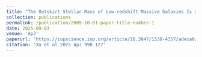 ```yaml
---
title: "The Outskirt Stellar Mass of Low-redshift Massive Galaxies Is an Excellent Halo Mass Proxy in Illustris/IllustrisTNG Simulations"
collection: publications
permalink: /publication/2009-10-01-paper-title-number-1
date: 2025-09-03
venue: 'ApJ'
paperurl: 'https://iopscience.iop.org/article/10.3847/1538-4357/adeca0/pdf'
citation: 'Xu et al 2025 ApJ 990 127'
---
```









